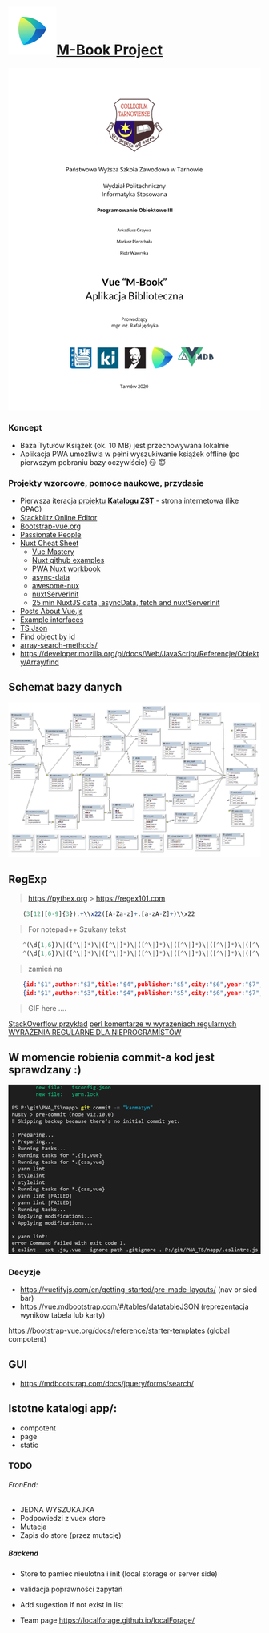 # <a href="https://pwsz.jetbrains.space/p/nos/checklists">![Space_Icon](./docs/space_icon.svg)</a>[M-Book Project](https://pwsz.jetbrains.space/p/nos/checklists)

[
![Authors](docs/authors.png)
](https://docs.google.com/document/d/1wINwCWPQtst-vIdEWe1Ug0ty0_JZGyYkeoQt_ZbO-8c/edit?usp=sharing)

### Koncept

- Baza Tytułów Książek (ok. 10 MB) jest przechowywana lokalnie
- Aplikacja PWA umożliwia w pełni wyszukiwanie książek offline (po pierwszym pobraniu bazy oczywiście) :smirk: :innocent:

### Projekty wzorcowe, pomoce naukowe, przydasie

- Pierwsza iteracja [projektu](https://github.com/informacja/szukaj) [**Katalogu ZST**](https://katalog.zst-tarnow.pl) - strona internetowa (like OPAC)
- [Stackblitz Online Editor](https://stackblitz.com-)
- [Bootstrap-vue.org](https://bootstrap-vue.org/docs/components/badge)
- [Passionate People](https://passionatepeople.io/#our-expertise)
- [Nuxt Cheat Sheet](https://github.com/Mario62/PWA_TS/blob/dev/docs/Nuxtjs-Cheat-Sheet.pdf)
  - [Vue Mastery](https://medium.com/vue-mastery)
  - [Nuxt github examples ](https://github.com/nuxt/nuxt.js/tree/dev/examples)
  * [PWA Nuxt workbook](https://pwa.nuxtjs.org/modules/workbox.html#options)
  * [async-data](https://nuxtjs.org/guide/async-data)
  * [awesome-nux](https://github.com/nuxt-community/awesome-nux)
  * [nuxtServerInit](https://nuxtjs.org/guide/vuex-store/#the-nuxtserverinit-action)
  - [25 min NuxtJS data, asyncData, fetch and nuxtServerInit](https://www.youtube.com/watch?v=NDVCquHbFIM)
- [Posts About Vue.js](https://alligator.io/vuejs/)
- [Example interfaces](https://alligator.io/vuejs/using-typescript-with-vue/)
- [TS Json](http://choly.ca/post/typescript-json/)
- [Find object by id](https://stackoverflow.com/questions/7364150/find-object-by-id-in-an-array-of-javascript-objects)
- [array-search-methods/](https://alligator.io/js/array-search-methods/)
- https://developer.mozilla.org/pl/docs/Web/JavaScript/Referencje/Obiekty/Array/find

## Schemat bazy danych

![vue_crate_app](./docs/All.png)

## RegExp

> https://pythex.org > https://regex101.com

```r
    (3[12][0-9]{3}).+\\x22([A-Za-z]+.[a-zA-Z]+)\\x22
```

> For notepad++ Szukany tekst

```ts
    ^(\d{1,6})\|([^\|]*)\|([^\|]*)\|([^\|]*)\|([^\|]*)\|([^\|]*)\|([^\|]*)\|([^\|]*)\|([^\d]+)
    ^(\d{1,6})\|([^\|]*)\|([^\|]*)\|([^\|]*)\|([^\|]*)\|([^\|]*)\|([^\|]*)\|([^\|]*)\|([^\d|\n|\r]+)
```

> zamień na

```json
    {id:"$1",author:"$3",title:"$4",publisher:"$5",city:"$6",year:"$7",category:"$8" }\n
    {id:"$1",author:"$3",title:"$4",publisher:"$5",city:"$6",year:"$7",categoryS:"$9" },
```

> GIF here ....

[StackOverflow przykład](https://stackoverflow.com/questions/2013124/regex-matching-up-to-the-first-occurrence-of-a-character)
[perl komentarze w wyrazeniach regularnych](https://linuxexpert.pl/posts/2694/perl-komentarze-w-wyrazeniach-regularnych)
[WYRAŻENIA REGULARNE DLA NIEPROGRAMISTÓW](http://namiekko.pl/2016/12/09/wyrazenia-regularne-dla-nieprogramistow)

## W momencie robienia commit-a kod jest sprawdzany :)

![vue_crate_app](./docs/lint.png)

### Decyzje

- https://vuetifyjs.com/en/getting-started/pre-made-layouts/ (nav or sied bar)
- https://vue.mdbootstrap.com/#/tables/datatableJSON (reprezentacja wyników tabela lub karty)

https://bootstrap-vue.org/docs/reference/starter-templates (global compotent)

## GUI

- https://mdbootstrap.com/docs/jquery/forms/search/

## Istotne katalogi app/:

- compotent
- page
- static

### TODO

###### FronEnd:

- JEDNA WYSZUKAJKA
- Podpowiedzi z vuex store
- Mutacja
- Zapis do store (przez mutację)

##### Backend

- Store to pamiec nieulotna i init (local storage or server side)
- validacja poprawności zapytań
- Add sugestion if not exist in list

- Team page
  https://localforage.github.io/localForage/
